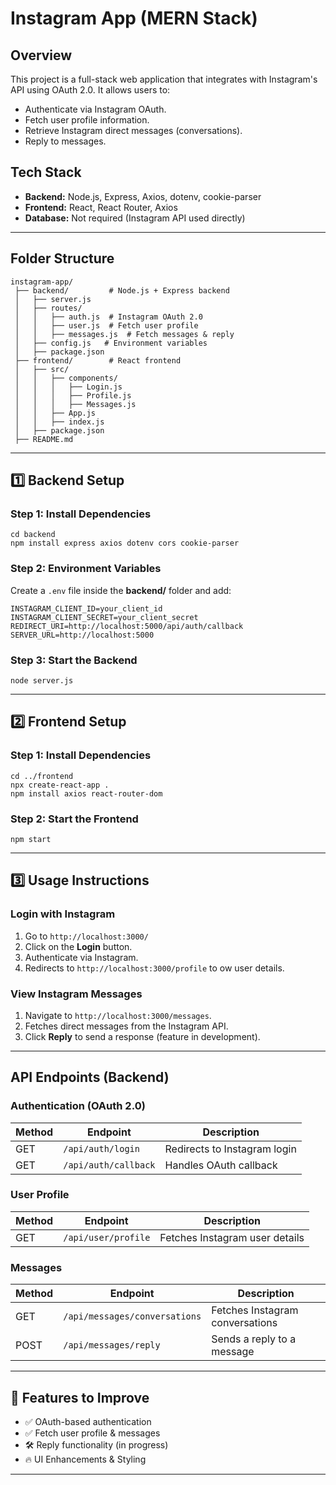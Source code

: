 # Instagram App (MERN Stack)

## Overview
This project is a full-stack web application that integrates with Instagram's API using OAuth 2.0. It allows users to:

- Authenticate via Instagram OAuth.
- Fetch user profile information.
- Retrieve Instagram direct messages (conversations).
- Reply to messages.

## Tech Stack
- **Backend:** Node.js, Express, Axios, dotenv, cookie-parser
- **Frontend:** React, React Router, Axios
- **Database:** Not required (Instagram API used directly)

---

## Folder Structure
```
instagram-app/
 ├── backend/         # Node.js + Express backend
 │   ├── server.js
 │   ├── routes/
 │   │   ├── auth.js  # Instagram OAuth 2.0
 │   │   ├── user.js  # Fetch user profile
 │   │   ├── messages.js  # Fetch messages & reply
 │   ├── config.js   # Environment variables
 │   ├── package.json
 ├── frontend/        # React frontend
 │   ├── src/
 │   │   ├── components/
 │   │   │   ├── Login.js
 │   │   │   ├── Profile.js
 │   │   │   ├── Messages.js
 │   │   ├── App.js
 │   │   ├── index.js
 │   ├── package.json
 ├── README.md
```

---

## 1️⃣ Backend Setup

### **Step 1: Install Dependencies**
```
cd backend
npm install express axios dotenv cors cookie-parser
```

### **Step 2: Environment Variables**
Create a `.env` file inside the **backend/** folder and add:
```
INSTAGRAM_CLIENT_ID=your_client_id
INSTAGRAM_CLIENT_SECRET=your_client_secret
REDIRECT_URI=http://localhost:5000/api/auth/callback
SERVER_URL=http://localhost:5000
```

### **Step 3: Start the Backend**
```
node server.js
```

---

## 2️⃣ Frontend Setup

### **Step 1: Install Dependencies**
```
cd ../frontend
npx create-react-app .
npm install axios react-router-dom
```

### **Step 2: Start the Frontend**
```
npm start
```

---

## 3️⃣ Usage Instructions

### **Login with Instagram**
1. Go to `http://localhost:3000/`
2. Click on the **Login** button.
3. Authenticate via Instagram.
4. Redirects to `http://localhost:3000/profile` to ow user details.

### **View Instagram Messages**
1. Navigate to `http://localhost:3000/messages`.
2. Fetches direct messages from the Instagram API.
3. Click **Reply** to send a response (feature in development).

---

## API Endpoints (Backend)

### **Authentication (OAuth 2.0)**
| Method | Endpoint | Description |
|--------|---------|-------------|
| GET | `/api/auth/login` | Redirects to Instagram login |
| GET | `/api/auth/callback` | Handles OAuth callback |

### **User Profile**
| Method | Endpoint | Description |
|--------|---------|-------------|
| GET | `/api/user/profile` | Fetches Instagram user details |

### **Messages**
| Method | Endpoint | Description |
|--------|---------|-------------|
| GET | `/api/messages/conversations` | Fetches Instagram conversations |
| POST | `/api/messages/reply` | Sends a reply to a message |

---

## 🚀 Features to Improve
- ✅ OAuth-based authentication
- ✅ Fetch user profile & messages
- 🛠 Reply functionality (in progress)
- 🔥 UI Enhancements & Styling

---


